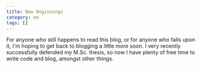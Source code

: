 ```yaml
---           
title: New Beginnings
category: me
tags: []
---
```

For anyone who still happens to read this blog, or for anyone who falls upon it, I'm hoping to get back to blogging a little more soon. I very recently successfully defended my M.Sc. thesis, so now I have plenty of free time to write code and blog, amongst other things.
